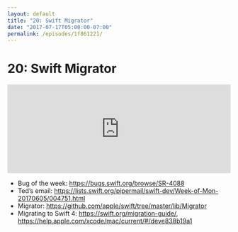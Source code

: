 ```yaml
---
layout: default
title: "20: Swift Migrator"
date: "2017-07-17T05:00:00-07:00"
permalink: /episodes/1f861221/
---
```


# 20: Swift Migrator

<iframe frameBorder="0" height="200px" scrolling="no" seamless src="https://player.simplecast.com/6bd2a1e4-241b-40fb-9bb2-c3c5fe470fb3" width="100%"></iframe>

- Bug of the week: https://bugs.swift.org/browse/SR-4088
- Ted’s email: https://lists.swift.org/pipermail/swift-dev/Week-of-Mon-20170605/004751.html
- Migrator: https://github.com/apple/swift/tree/master/lib/Migrator
- Migrating to Swift 4: https://swift.org/migration-guide/, https://help.apple.com/xcode/mac/current/#/deve838b19a1
